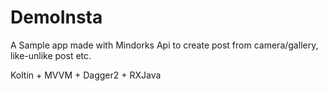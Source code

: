 # DemoInsta
A Sample app made with Mindorks Api to create post from camera/gallery, like-unlike post etc.

Koltin + MVVM + Dagger2 + RXJava

